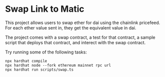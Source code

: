 # Swap Link to Matic

This project allows users to swap ether for dai using the chainlink pricefeed. For each ether value sent in, they get the equivalent value in dai. 

The project comes with a swap contract, a test for that contract, a sample script that deploys that contract, and interect with the swap contract.

Try running some of the following tasks:

```shell
npx hardhat compile
npx hardhat node --fork ethereum mainnet rpc url
npx hardhat run scripts/swap.ts
```
